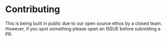 # Contributing

This is being built in public due to our open source ethos by a closed team. However, if you spot something please open an ISSUE before submitting a PR.

